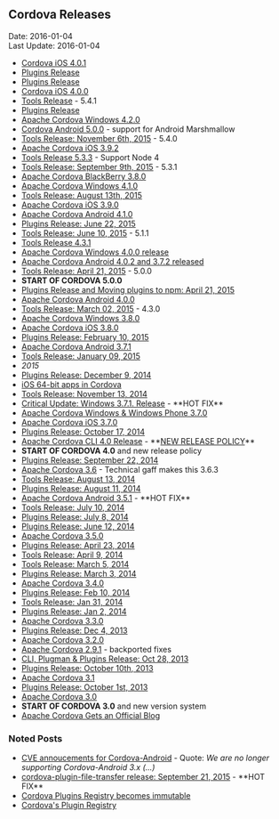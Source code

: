 ## Cordova Releases ##
Date: 2016-01-04<br>
Last Update: 2016-01-04


- [Cordova iOS 4.0.1](https://cordova.apache.org/announcements/2015/12/18/cordova-ios-4.0.1.html)
- [Plugins Release](https://cordova.apache.org/news/2015/12/14/plugins-release.html)
- [Plugins Release](https://cordova.apache.org/news/2015/12/08/wkwebview-engine-plugin-release.html)
- [Cordova iOS 4.0.0](https://cordova.apache.org/announcements/2015/12/08/cordova-ios-4.0.0.html)
- [Tools Release](https://cordova.apache.org/news/2015/11/24/tools-release.html) - 5.4.1
- [Plugins Release](https://cordova.apache.org/news/2015/11/24/plugins-release.html)
- [Apache Cordova Windows 4.2.0](https://cordova.apache.org/announcements/2015/11/11/cordova-windows-4.2.0.html)
- [Cordova Android 5.0.0](https://cordova.apache.org/announcements/2015/11/09/cordova-android-5.0.0.html) - support for Android Marshmallow 
- [Tools Release: November 6th, 2015](https://cordova.apache.org/news/2015/11/06/tools-release.html) - 5.4.0
- [Apache Cordova iOS 3.9.2](https://cordova.apache.org/announcements/2015/11/02/cordova-ios-3.9.2.html)
- [Tools Release 5.3.3](https://cordova.apache.org/blog/) - Support Node 4
- [Tools Release: September 9th, 2015](https://cordova.apache.org/news/2015/09/09/tools-release.html) - 5.3.1
- [Apache Cordova BlackBerry 3.8.0](https://cordova.apache.org/announcements/2015/09/05/cordova-blackberry-3.8.0.html)
- [Apache Cordova Windows 4.1.0](https://cordova.apache.org/announcements/2015/08/18/cordova-windows-4.1.0.html)
- [Tools Release: August 13th, 2015](https://cordova.apache.org/news/2015/08/13/tools-release.html)
- [Apache Cordova iOS 3.9.0](https://cordova.apache.org/announcements/2015/08/04/cordova-ios-3.9.0.html)
- [Apache Cordova Android 4.1.0](https://cordova.apache.org/announcements/2015/07/21/cordova-android-4.1.0.html)
- [Plugins Release: June 22, 2015](https://cordova.apache.org/news/2015/06/22/plugins-release.html)
- [Tools Release: June 10, 2015](https://cordova.apache.org/news/2015/06/10/tools-release.html) - 5.1.1
- [Tools Release 4.3.1](https://cordova.apache.org/news/2015/06/04/tools-release.html)
- [Apache Cordova Windows 4.0.0 release](https://cordova.apache.org/announcements/2015/06/03/windows-release.html)
- [Apache Cordova Android 4.0.2 and 3.7.2 released](https://cordova.apache.org/announcements/2015/05/26/android-402.html)
- [Tools Release: April 21, 2015](https://cordova.apache.org/news/2015/04/21/tools-release.html) - 5.0.0
- **START OF CORDOVA 5.0.0** 
- [Plugins Release and Moving plugins to npm: April 21, 2015](https://cordova.apache.org/announcements/2015/04/21/plugins-release-and-move-to-npm.html)
- [Apache Cordova Android 4.0.0](https://cordova.apache.org/announcements/f2015/04/15/cordova-android-4.0.0.html)
- [Tools Release: March 02, 2015](https://cordova.apache.org/news/2015/03/02/tools-release.html) - 4.3.0
- [Apache Cordova Windows 3.8.0](https://cordova.apache.org/announcements/2015/02/27/cordova-windows-3.8.0.html)
- [Apache Cordova iOS 3.8.0](https://cordova.apache.org/announcements/2015/02/25/cordova-ios-3.8.0.html)
- [Plugins Release: February 10, 2015](https://cordova.apache.org/news/2015/02/10/plugins-release.html)
- [Apache Cordova Android 3.7.1](https://cordova.apache.org/announcements/2015/02/06/cordova-android-3.7.1.html)
- [Tools Release: January 09, 2015](https://cordova.apache.org/news/2015/01/09/tools-release.html)
- *2015*
- [Plugins Release: December 9, 2014](https://cordova.apache.org/news/2014/12/09/plugins-release.html)
- [iOS 64-bit apps in Cordova](https://cordova.apache.org/announcements/2014/11/25/ios-64bit.html)
- [Tools Release: November 13, 2014](https://cordova.apache.org/news/2014/11/13/tools-release.html)
- [Critical Update: Windows 3.7.1. Release](https://cordova.apache.org/news/2014/11/11/windows-cert.html) - \*\*HOT FIX\*\*
- [Apache Cordova Windows & Windows Phone 3.7.0](https://cordova.apache.org/announcements/2014/11/06/cordova-wp-windows-3.7.0.html)
- [Apache Cordova iOS 3.7.0](https://cordova.apache.org/announcements/2014/11/06/cordova-ios-3.7.0.html)
- [Plugins Release: October 17, 2014](https://cordova.apache.org/news/2014/10/17/plugins-release.html)
- [Apache Cordova CLI 4.0 Release](https://cordova.apache.org/announcements/2014/10/16/cordova-4.html) - \*\*[NEW RELEASE POLICY](https://github.com/apache/cordova-coho/blob/master/docs/versioning-and-release-strategy.md)\*\*
- **START OF CORDOVA 4.0** and new release policy
- [Plugins Release: September 22, 2014](https://cordova.apache.org/news/2014/09/22/plugins-release.html)
- [Apache Cordova 3.6](https://cordova.apache.org/announcements/2014/09/08/cordova-361.html) - Technical gaff makes this 3.6.3
- [Tools Release: August 13, 2014](https://cordova.apache.org/news/2014/08/13/tools-update.html)
- [Plugins Release: August 11, 2014](https://cordova.apache.org/news/2014/08/11/plugins-release.html)
- [Apache Cordova Android 3.5.1](https://cordova.apache.org/announcements/2014/08/04/android-351.html) - \*\*HOT FIX\*\*
- [Tools Release: July 10, 2014](https://cordova.apache.org/news/2014/07/10/tools-release.html)
- [Plugins Release: July 8, 2014](https://cordova.apache.org/news/2014/07/08/plugins-release.html)
- [Plugins Release: June 12, 2014](https://cordova.apache.org/news/2014/06/12/plugins-release.html)
- [Apache Cordova 3.5.0](https://cordova.apache.org/announcements/2014/05/23/cordova-350.html)
- [Plugins Release: April 23, 2014](https://cordova.apache.org/news/2014/04/23/plugins.release.html)
- [Tools Release: April 9, 2014](https://cordova.apache.org/news/2014/04/09/tools-ios-release.html)
- [Tools Release: March 5, 2014](https://cordova.apache.org/news/2014/03/05/tools-release.html)
- [Plugins Release: March 3, 2014](https://cordova.apache.org/news/2014/03/03/plugins-release.html)
- [Apache Cordova 3.4.0](https://cordova.apache.org/announcements/2014/02/20/cordova-340.html)
- [Plugins Release: Feb 10, 2014](https://cordova.apache.org/news/2014/02/10/plugins-release.html)
- [Tools Release: Jan 31, 2014](https://cordova.apache.org/news/2014/01/31/tools-release.html)
- [Plugins Release: Jan 2, 2014](https://cordova.apache.org/news/2014/01/02/plugins-release.html)
- [Apache Cordova 3.3.0](https://cordova.apache.org/announcements/2013/12/16/cordova-330.html)
- [Plugins Release: Dec 4, 2013](https://cordova.apache.org/news/2013/12/04/plugins-release.html)
- [Apache Cordova 3.2.0](https://cordova.apache.org/announcements/2013/11/22/cordova-320.html)
- [Apache Cordova 2.9.1](https://cordova.apache.org/blog/releases/2013/11/06/cordova-291.html) - backported fixes
- [CLI, Plugman & Plugins Release: Oct 28, 2013](https://cordova.apache.org/news/2013/10/28/plugins-release.html)
- [Plugins Release: October 10th, 2013](https://cordova.apache.org/news/2013/10/10/plugins-release.html)
- [Apache Cordova 3.1](https://cordova.apache.org/blog/releases/2013/10/02/cordova-31.html)
- [Plugins Release: October 1st, 2013](https://cordova.apache.org/news/2013/10/01/plugins-release.html)
- [Apache Cordova 3.0](https://cordova.apache.org/blog/releases/2013/07/23/cordova-3.html)
- **START OF CORDOVA 3.0** and new version system
- [Apache Cordova Gets an Official Blog](https://cordova.apache.org/blog/2013/07/11/cordova-has-a-blog.html)

### Noted Posts ###

- [CVE annoucements for Cordova-Android](https://cordova.apache.org/announcements/2015/11/20/security.html) -  Quote: *We are no longer supporting Cordova-Android 3.x (...)*
- [cordova-plugin-file-transfer release: September 21, 2015](https://cordova.apache.org/news/2015/09/21/file-transfer-release.html) - \*\*HOT FIX\*\*
- [Cordova Plugins Registry becomes immutable](https://cordova.apache.org/news/2015/09/08/cpr-readonly.html)
- [Cordova's Plugin Registry](https://cordova.apache.org/news/2013/10/21/cordova-registry.html)
